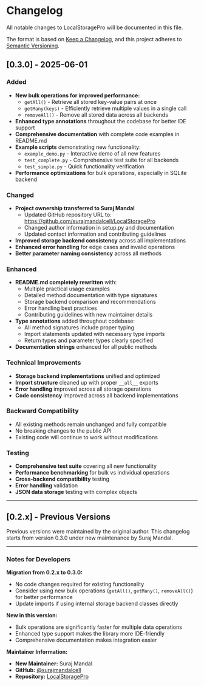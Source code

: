 # Changelog

All notable changes to LocalStoragePro will be documented in this file.

The format is based on [Keep a Changelog](https://keepachangelog.com/en/1.0.0/),
and this project adheres to [Semantic Versioning](https://semver.org/spec/v2.0.0.html).

## [0.3.0] - 2025-06-01

### Added
- **New bulk operations for improved performance:**
  - `getAll()` - Retrieve all stored key-value pairs at once
  - `getMany(keys)` - Efficiently retrieve multiple values in a single call
  - `removeAll()` - Remove all stored data across all backends
- **Enhanced type annotations** throughout the codebase for better IDE support
- **Comprehensive documentation** with complete code examples in README.md
- **Example scripts** demonstrating new functionality:
  - `example_demo.py` - Interactive demo of all new features
  - `test_complete.py` - Comprehensive test suite for all backends
  - `test_simple.py` - Quick functionality verification
- **Performance optimizations** for bulk operations, especially in SQLite backend

### Changed
- **Project ownership transferred to Suraj Mandal**
  - Updated GitHub repository URL to: https://github.com/surajmandalcell/LocalStoragePro
  - Changed author information in setup.py and documentation
  - Updated contact information and contributing guidelines
- **Improved storage backend consistency** across all implementations
- **Enhanced error handling** for edge cases and invalid operations
- **Better parameter naming consistency** across all methods

### Enhanced
- **README.md completely rewritten** with:
  - Multiple practical usage examples
  - Detailed method documentation with type signatures
  - Storage backend comparison and recommendations
  - Error handling best practices
  - Contributing guidelines with new maintainer details
- **Type annotations** added throughout codebase:
  - All method signatures include proper typing
  - Import statements updated with necessary type imports
  - Return types and parameter types clearly specified
- **Documentation strings** enhanced for all public methods

### Technical Improvements
- **Storage backend implementations** unified and optimized
- **Import structure** cleaned up with proper `__all__` exports
- **Error handling** improved across all storage operations
- **Code consistency** improved across all backend implementations

### Backward Compatibility
- All existing methods remain unchanged and fully compatible
- No breaking changes to the public API
- Existing code will continue to work without modifications

### Testing
- **Comprehensive test suite** covering all new functionality
- **Performance benchmarking** for bulk vs individual operations
- **Cross-backend compatibility** testing
- **Error handling** validation
- **JSON data storage** testing with complex objects

---

## [0.2.x] - Previous Versions

Previous versions were maintained by the original author. This changelog starts from version 0.3.0 under new maintenance by Suraj Mandal.

---

### Notes for Developers

**Migration from 0.2.x to 0.3.0:**
- No code changes required for existing functionality
- Consider using new bulk operations (`getAll()`, `getMany()`, `removeAll()`) for better performance
- Update imports if using internal storage backend classes directly

**New in this version:**
- Bulk operations are significantly faster for multiple data operations
- Enhanced type support makes the library more IDE-friendly
- Comprehensive documentation makes integration easier

**Maintainer Information:**
- **New Maintainer:** Suraj Mandal
- **GitHub:** [@surajmandalcell](https://github.com/surajmandalcell)
- **Repository:** [LocalStoragePro](https://github.com/surajmandalcell/LocalStoragePro)
